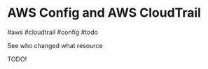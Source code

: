 # AWS Config and AWS CloudTrail
#aws #cloudtrail #config #todo

See who changed what resource

TODO!